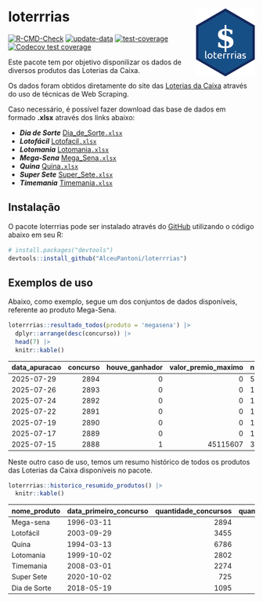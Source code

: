 
<!-- README.md is generated from README.Rmd. Please edit that file -->

# loterrrias <img src="man/figures/logo.png" align="right" height="139" />

<!-- badges: start -->

[![R-CMD-Check](https://github.com/AlceuPantoni/loterrrias/actions/workflows/R-CMD-check.yaml/badge.svg?branch=main)](https://github.com/AlceuPantoni/loterrrias/actions/workflows/R-CMD-check.yaml)
[![update-data](https://github.com/AlceuPantoni/loterrrias/actions/workflows/update-data.yaml/badge.svg)](https://github.com/AlceuPantoni/loterrrias/actions/workflows/update-data.yaml)
[![test-coverage](https://github.com/AlceuPantoni/loterrrias/actions/workflows/test-coverage.yaml/badge.svg?branch=main)](https://github.com/AlceuPantoni/loterrrias/actions/workflows/test-coverage.yaml)
[![Codecov test
coverage](https://codecov.io/gh/AlceuPantoni/loterrrias/branch/main/graph/badge.svg)](https://codecov.io/gh/AlceuPantoni/loterrrias?branch=main)
<!-- badges: end -->

Este pacote tem por objetivo disponilizar os dados de diversos produtos
das Loterias da Caixa.

Os dados foram obtidos diretamente do site das [Loterias da
Caixa](https://loterias.caixa.gov.br/Paginas/default.aspx) através do
uso de técnicas de Web Scraping.

Caso necessário, é possível fazer download das base de dados em formado
**.xlsx** através dos links abaixo:

- ***Dia de Sorte***
  [Dia_de_Sorte`.xlsx`](https://raw.githubusercontent.com/AlceuPantoni/loterrrias/main/data-raw/resultados_diadesorte.xlsx)
- ***Lotofácil***
  [Lotofacil`.xlsx`](https://raw.githubusercontent.com/AlceuPantoni/loterrrias/main/data-raw/resultados_lotofacil.xlsx)
- ***Lotomania***
  [Lotomania`.xlsx`](https://raw.githubusercontent.com/AlceuPantoni/loterrrias/main/data-raw/resultados_lotomania.xlsx)
- ***Mega-Sena***
  [Mega_Sena`.xlsx`](https://raw.githubusercontent.com/AlceuPantoni/loterrrias/main/data-raw/resultados_megasena.xlsx)
- ***Quina***
  [Quina`.xlsx`](https://raw.githubusercontent.com/AlceuPantoni/loterrrias/main/data-raw/resultados_quina.xlsx)
- ***Super Sete***
  [Super_Sete`.xlsx`](https://raw.githubusercontent.com/AlceuPantoni/loterrrias/main/data-raw/resultados_supersete.xlsx)
- ***Timemania***
  [Timemania`.xlsx`](https://raw.githubusercontent.com/AlceuPantoni/loterrrias/main/data-raw/resultados_timemania.xlsx)

## Instalação

O pacote loterrrias pode ser instalado através do
[GitHub](https://github.com/) utilizando o código abaixo em seu R:

``` r
# install.packages("devtools")
devtools::install_github("AlceuPantoni/loterrrias")
```

## Exemplos de uso

Abaixo, como exemplo, segue um dos conjuntos de dados disponíveis,
referente ao produto Mega-Sena.

``` r
loterrrias::resultado_todos(produto = 'megasena') |> 
  dplyr::arrange(desc(concurso)) |> 
  head(7) |> 
  knitr::kable()
```

| data_apuracao | concurso | houve_ganhador | valor_premio_maximo | numeros_sorteados | num_1 | num_2 | num_3 | num_4 | num_5 | num_6 |
|:--------------|---------:|---------------:|--------------------:|:------------------|------:|------:|------:|------:|------:|------:|
| 2025-07-29    |     2894 |              0 |                   0 | 5;21;24;25;29;49  |     5 |    21 |    24 |    25 |    29 |    49 |
| 2025-07-26    |     2893 |              0 |                   0 | 10;40;41;45;48;50 |    10 |    40 |    41 |    45 |    48 |    50 |
| 2025-07-24    |     2892 |              0 |                   0 | 14;24;36;44;46;54 |    14 |    24 |    36 |    44 |    46 |    54 |
| 2025-07-22    |     2891 |              0 |                   0 | 19;24;26;34;35;54 |    19 |    24 |    26 |    34 |    35 |    54 |
| 2025-07-19    |     2890 |              0 |                   0 | 15;16;18;32;35;54 |    15 |    16 |    18 |    32 |    35 |    54 |
| 2025-07-17    |     2889 |              0 |                   0 | 13;16;36;39;40;55 |    13 |    16 |    36 |    39 |    40 |    55 |
| 2025-07-15    |     2888 |              1 |            45115607 | 3;9;15;27;39;59   |     3 |     9 |    15 |    27 |    39 |    59 |

Neste outro caso de uso, temos um resumo histórico de todos os produtos
das Loterias da Caixa disponíveis no pacote.

``` r
loterrrias::historico_resumido_produtos() |> 
  knitr::kable()
```

| nome_produto | data_primeiro_concurso | quantidade_concursos | quantidade_concursos_com_ganhador | percentual_com_ganhador | media_premiacao | maior_premio | menor_premio | total_dezenas_sorteadas | numero_mais_sorteado | numero_menos_sorteado |
|:-------------|:-----------------------|---------------------:|----------------------------------:|------------------------:|----------------:|-------------:|-------------:|------------------------:|---------------------:|----------------------:|
| Mega-sena    | 1996-03-11             |                 2894 |                               636 |                    0.22 |      26131998.4 |    289420865 |    348732.75 |                   17364 |                   10 |                    26 |
| Lotofácil    | 2003-09-29             |                 3455 |                              3054 |                    0.88 |        971137.5 |      8252873 |     10712.22 |                   51825 |                   20 |                    16 |
| Quina        | 1994-03-13             |                 6786 |                              2602 |                    0.38 |       3565073.2 |    579215957 |     14230.37 |                   33930 |                    4 |                    47 |
| Lotomania    | 1999-10-02             |                 2802 |                               696 |                    0.25 |       2542702.5 |     37261930 |    109348.66 |                   56040 |                   47 |                    96 |
| Timemania    | 2008-03-01             |                 2274 |                                78 |                    0.03 |      25486153.3 |    818652938 |    164711.44 |                   15918 |                   20 |                    53 |
| Super Sete   | 2020-10-02             |                  725 |                                29 |                    0.04 |       3086601.8 |     10146164 |    124747.77 |                    5075 |                    7 |                     1 |
| Dia de Sorte | 2018-05-19             |                 1095 |                               342 |                    0.31 |        814548.3 |      4872572 |     59101.35 |                    7665 |                   10 |                     1 |
